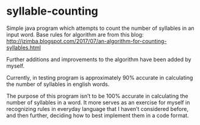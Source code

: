# syllable-counting
Simple java program which attempts to count the number of syllables in an input word.
Base rules for algorithm are from this blog: http://jzimba.blogspot.com/2017/07/an-algorithm-for-counting-syllables.html

Further additions and improvements to the algorithm have been added by myself.

Currently, in testing program is approximately 90% accurate in calculating the number of syllables in english words.

The purpose of this program isn’t to be 100% accurate in calculating the number of syllables in a word. It more serves as an exercise for myself in recognizing rules in everyday language that I haven’t considered before, and then further, deciding how to best implement them in a code format. 
